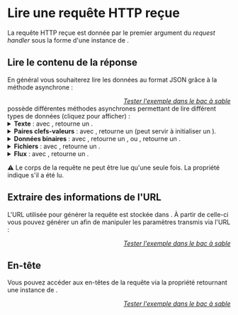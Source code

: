 <!DOCTYPE html>
<html lang="fr">
    <head>
        <meta charset="utf8"/>
        <title>VSHS</title>
        <!--
        <meta name="theme-color" media="(prefers-color-scheme: light)" content="cyan" />
        <meta name="theme-color" media="(prefers-color-scheme: dark)" content="black" />
        -->
        <meta name="color-scheme" content="dark light">
        <meta name="viewport" content="width=device-width, initial-scale=1"/>
        <link   href="./index.css"  rel="stylesheet" blocking="render">
        <script type="text/javascript" src="https://cdnjs.cloudflare.com/ajax/libs/brython/3.13.0/brython.min.js"></script>
        <script  src="./index.js"  type="module"     blocking="render" async></script>
    </head>
    <body>
        <main>

# Lire une requête HTTP reçue

La requête HTTP reçue est donnée par le premier argument du *request handler* sous la forme d'une instance de [<script type='c-js'>Request</script>](https://developer.mozilla.org/fr/docs/Web/API/Request).

## Lire le contenu de la réponse

En général vous souhaiterez lire les données au format JSON grâce à la méthode asynchrone <script type='c-js'>.json()</script> :

<vshs-playground name="echo (json)" show="index.code,output">
</vshs-playground>
<div style="text-align:right"><a href="../../../playground/?example=echo (json)"><i>Tester l'exemple dans le bac à sable</i></a></div>

<script type="c-js">Response</script> possède différentes méthodes asynchrones permettant de lire différent types de données (cliquez pour afficher) :

<details>
    <summary><b>Texte</b> : avec <script type="c-js">.text()</script>, retourne un <script type="c-js">string</script>.</summary>
    <vshs-playground name="echo (string)" show="index.code,output">
</vshs-playground>
<div style="text-align:right"><a href="../../../playground/?example=echo (string)"><i>Tester l'exemple dans le bac à sable</i></a></div>
</details>
<details>
    <summary><b>Paires clefs-valeurs</b> : avec <script type="c-js">.formData()</script>, retourne un <a href="https://developer.mozilla.org/fr/docs/Web/API/FormData"><script type="c-js">FormData</script></a> (peut servir à initialiser un  <a href="https://developer.mozilla.org/fr/docs/Web/API/URLSearchParams"><script type="c-js">URLSearchParams</script></a>).</summary>
    <vshs-playground name="echo (URLSearchParams)" show="index.code,output">
</vshs-playground>
<div style="text-align:right"><a href="../../../playground/?example=echo (URLSearchParams)"><i>Tester l'exemple dans le bac à sable</i></a></div>
    <vshs-playground name="echo (FormData)" show="index.code,output">
</vshs-playground>
<div style="text-align:right"><a href="../../../playground/?example=echo (FormData)"><i>Tester l'exemple dans le bac à sable</i></a></div>
    💡 Préférez les <js-code>URLFormParams</js-code> aux <js-code>FormData</js-code>, le format de ces derniers changeant en fonction de la plateforme utilisée.
</details>
<details>
    <summary><b>Données binaires</b> : avec <script type="c-js">.bytes()</script>, retourne un <a href="https://developer.mozilla.org/fr/docs/Web/JavaScript/Reference/Global_Objects/Uint8Array"><script type="c-js">Uint8Array</script></a>, ou <script type="c-js">.arrayBuffer()</script>, retourne un <a href="https://developer.mozilla.org/fr/docs/Web/JavaScript/Reference/Global_Objects/ArrayBuffer"><script type="c-js">ArrayBuffer</script></a>.</summary>
    <vshs-playground name="echo (Uint8Array)" show="index.code,output">
</vshs-playground>
<div style="text-align:right"><a href="../../../playground/?example=echo (Uint8Array)"><i>Tester l'exemple dans le bac à sable</i></a></div>
</details>
<details>
    <summary><b>Fichiers</b> : avec <script type="c-js">.blob()</script>, retourne un <a href="https://developer.mozilla.org/fr/docs/Web/API/Blob"><script type="c-js">Blob</script></a>.</summary>
    <vshs-playground name="echo (Blob)" show="index.code,output">
</vshs-playground>
<div style="text-align:right"><a href="../../../playground/?example=echo (Blob)"><i>Tester l'exemple dans le bac à sable</i></a></div>
</details>
<details>
    <summary><b>Flux</b> : avec <script type="c-js">.body</script>, retourne un <a href="https://developer.mozilla.org/en-US/docs/Web/API/ReadableStream"><script type="c-js">ReadableStream</script></a>.</summary>
    <vshs-playground name="echo (body)" show="index.code,output">
</vshs-playground>
<div style="text-align:right"><a href="../../../playground/?example=echo (body)"><i>Tester l'exemple dans le bac à sable</i></a></div>
</details>

⚠ Le corps de la requête ne peut être lue qu'une seule fois. La propriété <script type="c-js">.bodyUsed</script> indique s'il a été lu.

## Extraire des informations de l'URL

L'URL utilisée pour générer la requête est stockée dans <script type="c-js">request.url</script>. À partir de celle-ci vous pouvez générer un <script type="c-js">URLSearchParams</script> afin de manipuler les paramètres transmis via l'URL :

<vshs-playground name="echo (url search)" show="index.code,output">
</vshs-playground>
<div style="text-align:right"><a href="../../../playground/?example=echo (url search)"><i>Tester l'exemple dans le bac à sable</i></a></div>

## En-tête

Vous pouvez accéder aux en-têtes de la requête via la propriété <script type="c-js">.headers</script> retournant une instance de [<script type="c-js">Headers</script>](https://developer.mozilla.org/fr/docs/Web/API/Headers).

<vshs-playground name="echo (body)" show="index.code,output">
</vshs-playground>
<div style="text-align:right"><a href="../../../playground/?example=echo (body)"><i>Tester l'exemple dans le bac à sable</i></a></div>



</main>
    </body>
</html>